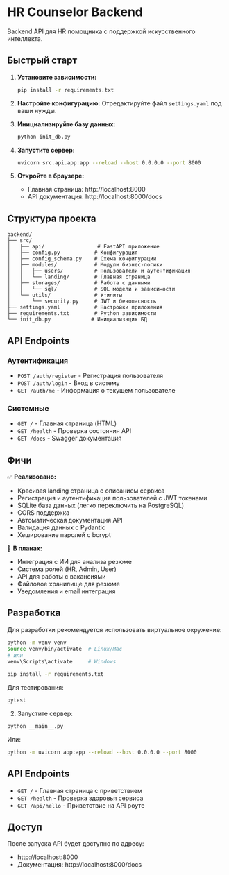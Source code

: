 # HR Counselor Backend

Backend API для HR помощника с поддержкой искусственного интеллекта.

## Быстрый старт

1. **Установите зависимости:**
   ```bash
   pip install -r requirements.txt
   ```

2. **Настройте конфигурацию:**
   Отредактируйте файл `settings.yaml` под ваши нужды.

3. **Инициализируйте базу данных:**
   ```bash
   python init_db.py
   ```

4. **Запустите сервер:**
   ```bash
   uvicorn src.api.app:app --reload --host 0.0.0.0 --port 8000
   ```

5. **Откройте в браузере:**
   - Главная страница: http://localhost:8000
   - API документация: http://localhost:8000/docs

## Структура проекта

```
backend/
├── src/
│   ├── api/                 # FastAPI приложение
│   ├── config.py           # Конфигурация
│   ├── config_schema.py    # Схема конфигурации
│   ├── modules/            # Модули бизнес-логики
│   │   ├── users/          # Пользователи и аутентификация
│   │   └── landing/        # Главная страница
│   ├── storages/           # Работа с данными
│   │   └── sql/            # SQL модели и зависимости
│   └── utils/              # Утилиты
│       └── security.py     # JWT и безопасность
├── settings.yaml           # Настройки приложения
├── requirements.txt        # Python зависимости
└── init_db.py             # Инициализация БД
```

## API Endpoints

### Аутентификация
- `POST /auth/register` - Регистрация пользователя
- `POST /auth/login` - Вход в систему
- `GET /auth/me` - Информация о текущем пользователе

### Системные
- `GET /` - Главная страница (HTML)
- `GET /health` - Проверка состояния API
- `GET /docs` - Swagger документация

## Фичи

✅ **Реализовано:**
- Красивая landing страница с описанием сервиса
- Регистрация и аутентификация пользователей с JWT токенами
- SQLite база данных (легко переключить на PostgreSQL)
- CORS поддержка
- Автоматическая документация API
- Валидация данных с Pydantic
- Хеширование паролей с bcrypt

🚧 **В планах:**
- Интеграция с ИИ для анализа резюме
- Система ролей (HR, Admin, User)
- API для работы с вакансиями
- Файловое хранилище для резюме
- Уведомления и email интеграция

## Разработка

Для разработки рекомендуется использовать виртуальное окружение:

```bash
python -m venv venv
source venv/bin/activate  # Linux/Mac
# или
venv\Scripts\activate     # Windows

pip install -r requirements.txt
```

Для тестирования:
```bash
pytest
```

2. Запустите сервер:
```bash
python __main__.py
```

Или:
```bash
python -m uvicorn app:app --reload --host 0.0.0.0 --port 8000
```

## API Endpoints

- `GET /` - Главная страница с приветствием
- `GET /health` - Проверка здоровья сервиса  
- `GET /api/hello` - Приветствие на API роуте

## Доступ

После запуска API будет доступно по адресу:
- http://localhost:8000
- Документация: http://localhost:8000/docs
